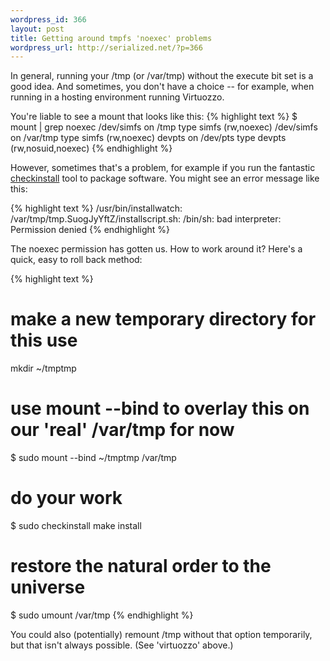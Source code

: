 ```yaml
--- 
wordpress_id: 366
layout: post
title: Getting around tmpfs 'noexec' problems
wordpress_url: http://serialized.net/?p=366
---
```

In general, running your /tmp (or /var/tmp) without the execute bit set is a good idea. And sometimes, you don't have a choice -- for example, when running in a hosting environment running Virtuozzo.

You're liable to see a mount that looks like this:
{% highlight text %}
$ mount | grep noexec
/dev/simfs on /tmp type simfs (rw,noexec)
/dev/simfs on /var/tmp type simfs (rw,noexec)
devpts on /dev/pts type devpts (rw,nosuid,noexec)
{% endhighlight %}

However, sometimes that's a problem, for example if you run the fantastic [checkinstall](http://www.asic-linux.com.mx/~izto/checkinstall/) tool to package software. You might see an error message like this:

{% highlight text %}
/usr/bin/installwatch: /var/tmp/tmp.SuogJyYftZ/installscript.sh: /bin/sh: bad interpreter: Permission denied
{% endhighlight %}

The noexec permission has gotten us. How to work around it?
Here's a quick, easy to roll back method:

{% highlight text %}
# make a new temporary directory for this use
mkdir ~/tmptmp
# use mount --bind to overlay this on our 'real' /var/tmp for now
$ sudo mount --bind ~/tmptmp /var/tmp
# do your work
$ sudo checkinstall make install
# restore the natural order to the universe
$ sudo umount /var/tmp 
{% endhighlight %}

You could also (potentially) remount /tmp without that option temporarily, but that isn't always possible. (See 'virtuozzo' above.)
